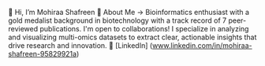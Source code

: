 👋 Hi, I’m Mohiraa Shafreen
🧬 About Me -> Bioinformatics enthusiast with a gold medalist background in biotechnology with a track record of 7 peer-reviewed publications.
I'm open to collaborations! I specialize in analyzing and visualizing multi-omics datasets to extract clear, actionable insights that drive research and innovation.
🔗 [LinkedIn] (www.linkedin.com/in/mohiraa-shafreen-95829921a)
